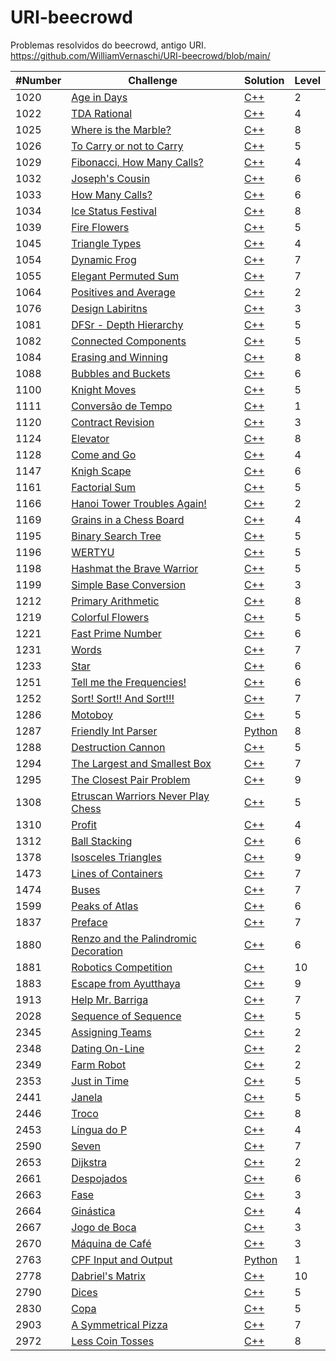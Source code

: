 # URI-beecrowd
Problemas resolvidos do beecrowd, antigo URI.
https://github.com/WilliamVernaschi/URI-beecrowd/blob/main/


| #Number | Challenge | Solution | Level |
|---------|-----------|----------|-------|
| 1020 | [Age in Days](https://www.beecrowd.com.br/judge/pt/problems/view/1020) | [C++](https://github.com/WilliamVernaschi/URI-beecrowd/blob/main/1020%20.cpp) | 2 |
| 1022 | [TDA Rational](https://www.beecrowd.com.br/judge/pt/problems/view/1022) | [C++](https://github.com/WilliamVernaschi/URI-beecrowd/blob/main/1022%20.cpp) | 4 |
| 1025 | [Where is the Marble?](https://www.beecrowd.com.br/judge/pt/problems/view/1025) | [C++](https://github.com/WilliamVernaschi/URI-beecrowd/blob/main/1025%20.cpp) | 8 |
| 1026 | [To Carry or not to Carry](https://www.beecrowd.com.br/judge/pt/problems/view/1026) | [C++](https://github.com/WilliamVernaschi/URI-beecrowd/blob/main/1026%20.cpp) | 5 |
| 1029 | [Fibonacci, How Many Calls?](https://www.beecrowd.com.br/judge/pt/problems/view/1029) | [C++](https://github.com/WilliamVernaschi/URI-beecrowd/blob/main/1029%20.cpp) | 4 |
| 1032 | [Joseph's Cousin](https://www.beecrowd.com.br/judge/pt/problems/view/1032) | [C++](https://github.com/WilliamVernaschi/URI-beecrowd/blob/main/1032%20.cpp) | 6 |
| 1033 | [How Many Calls?](https://www.beecrowd.com.br/judge/pt/problems/view/1033) | [C++](https://github.com/WilliamVernaschi/URI-beecrowd/blob/main/1033%20.cpp) | 6 |
| 1034 | [Ice Status Festival](https://www.beecrowd.com.br/judge/pt/problems/view/1034) | [C++](https://github.com/WilliamVernaschi/URI-beecrowd/blob/main/1034%20.cpp) | 8 |
| 1039 | [Fire Flowers](https://www.beecrowd.com.br/judge/pt/problems/view/1039) | [C++](https://github.com/WilliamVernaschi/URI-beecrowd/blob/main/1039%20.cpp) | 5 |
| 1045 | [Triangle Types](https://www.beecrowd.com.br/judge/pt/problems/view/1045) | [C++](https://github.com/WilliamVernaschi/URI-beecrowd/blob/main/1045%20.cpp) | 4 |
| 1054 | [Dynamic Frog](https://www.beecrowd.com.br/judge/pt/problems/view/1054) | [C++](https://github.com/WilliamVernaschi/URI-beecrowd/blob/main/1054%20.cpp) | 7 |
| 1055 | [Elegant Permuted Sum](https://www.beecrowd.com.br/judge/pt/problems/view/1055) | [C++](https://github.com/WilliamVernaschi/URI-beecrowd/blob/main/1055%20.cpp) | 7 |
| 1064 | [Positives and Average](https://www.beecrowd.com.br/judge/pt/problems/view/1064) | [C++](https://github.com/WilliamVernaschi/URI-beecrowd/blob/main/1064%20.cpp) | 2 |
| 1076 | [Design Labiritns](https://www.beecrowd.com.br/judge/pt/problems/view/1076) | [C++](https://github.com/WilliamVernaschi/URI-beecrowd/blob/main/1076%20.cpp) | 3 |
| 1081 | [DFSr - Depth Hierarchy](https://www.beecrowd.com.br/judge/pt/problems/view/1081) | [C++](https://github.com/WilliamVernaschi/URI-beecrowd/blob/main/1081%20.cpp) | 5 |
| 1082 | [Connected Components](https://www.beecrowd.com.br/judge/pt/problems/view/1082) | [C++](https://github.com/WilliamVernaschi/URI-beecrowd/blob/main/1082%20.cpp) | 5 |
| 1084 | [Erasing and Winning](https://www.beecrowd.com.br/judge/pt/problems/view/1084) | [C++](https://github.com/WilliamVernaschi/URI-beecrowd/blob/main/1084%20.cpp) | 8 |
| 1088 | [Bubbles and Buckets](https://www.beecrowd.com.br/judge/pt/problems/view/1088) | [C++](https://github.com/WilliamVernaschi/URI-beecrowd/blob/main/1088%20.cpp) | 6 |
| 1100 | [Knight Moves](https://www.beecrowd.com.br/judge/pt/problems/view/1100) | [C++](https://github.com/WilliamVernaschi/URI-beecrowd/blob/main/1100%20.cpp) | 5 |
| 1111 | [Conversão de Tempo](https://www.beecrowd.com.br/judge/pt/problems/view/1100) | [C++](https://github.com/WilliamVernaschi/URI-beecrowd/blob/main/1111%20.cpp) | 1 |
| 1120 | [Contract Revision](https://www.beecrowd.com.br/judge/pt/problems/view/1120) | [C++](https://github.com/WilliamVernaschi/URI-beecrowd/blob/main/1120%20.cpp) | 3 |
| 1124 | [Elevator](https://www.beecrowd.com.br/judge/pt/problems/view/1124) | [C++](https://github.com/WilliamVernaschi/URI-beecrowd/blob/main/1124%20.cpp) | 8 |
| 1128 | [Come and Go](https://www.beecrowd.com.br/judge/pt/problems/view/1128) | [C++](https://github.com/WilliamVernaschi/URI-beecrowd/blob/main/1128%20.cpp) | 4 |
| 1147 | [Knigh Scape](https://www.beecrowd.com.br/judge/pt/problems/view/1147) | [C++](https://github.com/WilliamVernaschi/URI-beecrowd/blob/main/1147%20.cpp) | 6 |
| 1161 | [Factorial Sum](https://www.beecrowd.com.br/judge/pt/problems/view/1161) | [C++](https://github.com/WilliamVernaschi/URI-beecrowd/blob/main/1161%20.cpp) | 5 |
| 1166 | [Hanoi Tower Troubles Again!](https://www.beecrowd.com.br/judge/pt/problems/view/1166) | [C++](https://github.com/WilliamVernaschi/URI-beecrowd/blob/main/1166%20.cpp) | 2 |
| 1169 | [Grains in a Chess Board](https://www.beecrowd.com.br/judge/pt/problems/view/1169) | [C++](https://github.com/WilliamVernaschi/URI-beecrowd/blob/main/1169%20.cpp) | 4 |
| 1195 | [Binary Search Tree](https://www.beecrowd.com.br/judge/pt/problems/view/1195) | [C++](https://github.com/WilliamVernaschi/URI-beecrowd/blob/main/1195%20.cpp) | 5 |
| 1196 | [WERTYU](https://www.beecrowd.com.br/judge/pt/problems/view/1196) | [C++](https://github.com/WilliamVernaschi/URI-beecrowd/blob/main/1196%20.cpp) | 5 |
| 1198 | [Hashmat the Brave Warrior](https://www.beecrowd.com.br/judge/pt/problems/view/1198) | [C++](https://github.com/WilliamVernaschi/URI-beecrowd/blob/main/1198%20.cpp) | 5 |
| 1199 | [Simple Base Conversion](https://www.beecrowd.com.br/judge/pt/problems/view/1199) | [C++](https://github.com/WilliamVernaschi/URI-beecrowd/blob/main/1199%20.cpp) | 3 |
| 1212 | [Primary Arithmetic](https://www.beecrowd.com.br/judge/pt/problems/view/1212) | [C++](https://github.com/WilliamVernaschi/URI-beecrowd/blob/main/1212%20.cpp) | 8 |
| 1219 | [Colorful Flowers](https://www.beecrowd.com.br/judge/pt/problems/view/1219) | [C++](https://github.com/WilliamVernaschi/URI-beecrowd/blob/main/1219%20.cpp) | 5 |
| 1221 | [Fast Prime Number](https://www.beecrowd.com.br/judge/pt/problems/view/1221) | [C++](https://github.com/WilliamVernaschi/URI-beecrowd/blob/main/1221%20.cpp) | 6 |
| 1231 | [Words](https://www.beecrowd.com.br/judge/pt/problems/view/1231) | [C++](https://github.com/WilliamVernaschi/URI-beecrowd/blob/main/1231%20.cpp) | 7 |
| 1233 | [Star](https://www.beecrowd.com.br/judge/pt/problems/view/1233) | [C++](https://github.com/WilliamVernaschi/URI-beecrowd/blob/main/1233%20.cpp) | 6 |
| 1251 | [Tell me the Frequencies!](https://www.beecrowd.com.br/judge/pt/problems/view/1251) | [C++](https://github.com/WilliamVernaschi/URI-beecrowd/blob/main/1251%20.cpp) | 6 |
| 1252 | [Sort! Sort!! And Sort!!!](https://www.beecrowd.com.br/judge/pt/problems/view/1252) | [C++](https://github.com/WilliamVernaschi/URI-beecrowd/blob/main/1252%20.cpp) | 7 |
| 1286 | [Motoboy](https://www.beecrowd.com.br/judge/pt/problems/view/1286) | [C++](https://github.com/WilliamVernaschi/URI-beecrowd/blob/main/1286%20.cpp) | 5 |
| 1287 | [Friendly Int Parser](https://www.beecrowd.com.br/judge/pt/problems/view/1287) | [Python](https://github.com/WilliamVernaschi/URI-beecrowd/blob/main/1287%20.py) | 8 |
| 1288 | [Destruction Cannon](https://www.beecrowd.com.br/judge/pt/problems/view/1288) | [C++](https://github.com/WilliamVernaschi/URI-beecrowd/blob/main/1288%20.cpp) | 5 |
| 1294 | [The Largest and Smallest Box](https://www.beecrowd.com.br/judge/pt/problems/view/1294) | [C++](https://github.com/WilliamVernaschi/URI-beecrowd/blob/main/1294%20.cpp) | 7 |
| 1295 | [The Closest Pair Problem](https://www.beecrowd.com.br/judge/pt/problems/view/1295) | [C++](https://github.com/WilliamVernaschi/URI-beecrowd/blob/main/1295%20.cpp) | 9 |
| 1308 | [Etruscan Warriors Never Play Chess](https://www.beecrowd.com.br/judge/pt/problems/view/1308) | [C++](https://github.com/WilliamVernaschi/URI-beecrowd/blob/main/1308%20.cpp) | 5 |
| 1310 | [Profit](https://www.beecrowd.com.br/judge/pt/problems/view/1310) | [C++](https://github.com/WilliamVernaschi/URI-beecrowd/blob/main/1310%20.cpp) | 4 |
| 1312 | [Ball Stacking](https://www.beecrowd.com.br/judge/pt/problems/view/1312) | [C++](https://github.com/WilliamVernaschi/URI-beecrowd/blob/main/1312%20.cpp) | 6 |
| 1378 | [Isosceles Triangles](https://www.beecrowd.com.br/judge/pt/problems/view/1378) | [C++](https://github.com/WilliamVernaschi/URI-beecrowd/blob/main/1378%20.cpp) | 9 |
| 1473 | [Lines of Containers](https://www.beecrowd.com.br/judge/pt/problems/view/1473) | [C++](https://github.com/WilliamVernaschi/URI-beecrowd/blob/main/1473%20.cpp) | 7 |
| 1474 | [Buses](https://www.beecrowd.com.br/judge/pt/problems/view/1474) | [C++](https://github.com/WilliamVernaschi/URI-beecrowd/blob/main/1474%20.cpp) | 7 |
| 1599 | [Peaks of Atlas](https://www.beecrowd.com.br/judge/pt/problems/view/1599) | [C++](https://github.com/WilliamVernaschi/URI-beecrowd/blob/main/1599%20.cpp) | 6 |
| 1837 | [Preface](https://www.beecrowd.com.br/judge/pt/problems/view/1837) | [C++](https://github.com/WilliamVernaschi/URI-beecrowd/blob/main/1837%20.cpp) | 7 |
| 1880 | [Renzo and the Palindromic Decoration](https://www.beecrowd.com.br/judge/pt/problems/view/1880) | [C++](https://github.com/WilliamVernaschi/URI-beecrowd/blob/main/1880%20.cpp) | 6 |
| 1881 | [Robotics Competition](https://www.beecrowd.com.br/judge/pt/problems/view/1881) | [C++](https://github.com/WilliamVernaschi/URI-beecrowd/blob/main/1881%20.cpp) | 10 |
| 1883 | [Escape from Ayutthaya](https://www.beecrowd.com.br/judge/pt/problems/view/1883) | [C++](https://github.com/WilliamVernaschi/URI-beecrowd/blob/main/1883%20.cpp) | 9 |
| 1913 | [Help Mr. Barriga](https://www.beecrowd.com.br/judge/pt/problems/view/1913) | [C++](https://github.com/WilliamVernaschi/URI-beecrowd/blob/main/1913%20.cpp) | 7 |
| 2028 | [Sequence of Sequence](https://www.beecrowd.com.br/judge/pt/problems/view/2028) | [C++](https://github.com/WilliamVernaschi/URI-beecrowd/blob/main/2028%20.cpp) | 5 |
| 2345 | [Assigning Teams](https://www.beecrowd.com.br/judge/pt/problems/view/2345) | [C++](https://github.com/WilliamVernaschi/URI-beecrowd/blob/main/2345%20.cpp) | 2 |
| 2348 | [Dating On-Line](https://www.beecrowd.com.br/judge/pt/problems/view/2348) | [C++](https://github.com/WilliamVernaschi/URI-beecrowd/blob/main/2348%20.cpp) | 2 |
| 2349 | [Farm Robot](https://www.beecrowd.com.br/judge/pt/problems/view/2349) | [C++](https://github.com/WilliamVernaschi/URI-beecrowd/blob/main/2349%20.cpp) | 2 |
| 2353 | [Just in Time](https://www.beecrowd.com.br/judge/pt/problems/view/2353) | [C++](https://github.com/WilliamVernaschi/URI-beecrowd/blob/main/2353%20.cpp) | 5 |
| 2441 | [Janela](https://www.beecrowd.com.br/judge/pt/problems/view/2441) | [C++](https://github.com/WilliamVernaschi/URI-beecrowd/blob/main/2441%20.cpp) | 5 |
| 2446 | [Troco](https://www.beecrowd.com.br/judge/pt/problems/view/2446) | [C++](https://github.com/WilliamVernaschi/URI-beecrowd/blob/main/2446%20.cpp) | 8 |
| 2453 | [Língua do P](https://www.beecrowd.com.br/judge/pt/problems/view/2453) | [C++](https://github.com/WilliamVernaschi/URI-beecrowd/blob/main/2453%20.cpp) | 4 |
| 2590 | [Seven](https://www.beecrowd.com.br/judge/pt/problems/view/2590) | [C++](https://github.com/WilliamVernaschi/URI-beecrowd/blob/main/2590%20.cpp) | 7 |
| 2653 | [Dijkstra](https://www.beecrowd.com.br/judge/pt/problems/view/2653) | [C++](https://github.com/WilliamVernaschi/URI-beecrowd/blob/main/2653%20.cpp) | 2 |
| 2661 | [Despojados](https://www.beecrowd.com.br/judge/pt/problems/view/2661) | [C++](https://github.com/WilliamVernaschi/URI-beecrowd/blob/main/2661%20.cpp) | 6 |
| 2663 | [Fase](https://www.beecrowd.com.br/judge/pt/problems/view/2663) | [C++](https://github.com/WilliamVernaschi/URI-beecrowd/blob/main/2663%20.cpp) | 3 |
| 2664 | [Ginástica](https://www.beecrowd.com.br/judge/pt/problems/view/2664) | [C++](https://github.com/WilliamVernaschi/URI-beecrowd/blob/main/2664%20.cpp) | 4 |
| 2667 | [Jogo de Boca](https://www.beecrowd.com.br/judge/pt/problems/view/2667) | [C++](https://github.com/WilliamVernaschi/URI-beecrowd/blob/main/2667%20.cpp) | 3 |
| 2670 | [Máquina de Café](https://www.beecrowd.com.br/judge/pt/problems/view/2670) | [C++](https://github.com/WilliamVernaschi/URI-beecrowd/blob/main/2670%20.cpp) | 3 |
| 2763 | [CPF Input and Output](https://www.beecrowd.com.br/judge/pt/problems/view/2763) | [Python](https://github.com/WilliamVernaschi/URI-beecrowd/blob/main/2763%20.py) | 1 |
| 2778 | [Dabriel's Matrix](https://www.beecrowd.com.br/judge/pt/problems/view/2778) | [C++](https://github.com/WilliamVernaschi/URI-beecrowd/blob/main/2778%20.cpp) | 10 |
| 2790 | [Dices](https://www.beecrowd.com.br/judge/pt/problems/view/2790) | [C++](https://github.com/WilliamVernaschi/URI-beecrowd/blob/main/2790%20.cpp) | 5 |
| 2830 | [Copa](https://www.beecrowd.com.br/judge/pt/problems/view/2830) | [C++](https://github.com/WilliamVernaschi/URI-beecrowd/blob/main/2830%20.cpp) | 5 |
| 2903 | [A Symmetrical Pizza](https://www.beecrowd.com.br/judge/pt/problems/view/2903) | [C++](https://github.com/WilliamVernaschi/URI-beecrowd/blob/main/2903%20.cpp) | 7 |
  | 2972 | [Less Coin Tosses](https://www.beecrowd.com.br/judge/pt/problems/view/2972) | [C++](https://github.com/WilliamVernaschi/URI-beecrowd/blob/main/2972%20.cpp) | 8 |
